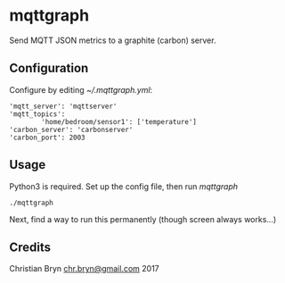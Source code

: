 mqttgraph
=========

Send MQTT JSON metrics to a graphite (carbon) server.


Configuration
-------------

Configure by editing _~/.mqttgraph.yml_:

    'mqtt_server': 'mqttserver'
    'mqtt_topics':
    		'home/bedroom/sensor1': ['temperature']
    'carbon_server': 'carbonserver'
    'carbon_port': 2003

Usage
-----

Python3 is required. Set up the config file, then run _mqttgraph_

    ./mqttgraph

Next, find a way to run this permanently (though screen always works...)

Credits
-------

Christian Bryn <chr.bryn@gmail.com> 2017
